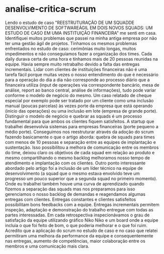 # analise-critica-scrum

Lendo o estudo de caso "REESTRUTURAÇÃO DE UM SQUADDE DESENVOLVIMENTO DE SOFTWAREÁGIL EM DOIS NOVOS SQUADS: UM ESTUDO DE CASO EM UMA INSTITUIÇÃO FINANCEIRA" me senti em casa. Identifiquei muitos problemas que passei na minha antiga empresa por não ter uma gestão ágil de projetos. Tínhamos os mesmos problemas enfrentados no estudo de caso: cerimônias muito longas, muitos impedimentos e não conseguíamos fazer a organização dos times. Cada daily durava certa de uma hora e tínhamos mais de 20 pessoas reunidas na equipe. Havia sempre muito retrabalho devido a falta das entregas incrementais. Lidar com clientes de instituições financeiras não é uma tarefa fácil porque muitas vezes o nosso entendimento do que é necessário para a operação do dia a dia não corresponde ao processo diário que a financeira utiliza (input de operações via correspondente bancário, mesa de análise, report ao banco central, análise de informações), tudo pode variar conforme o modelo de negócio do mesmo. 
Um caso relatado de cheque especial por exemplo pode ser tratado por um cliente como uma inclusão manual (poucas parcelas) às vezes porte da empresa que está operando (inicio das operações) ou uma inclusão em lote (empresa de grande porte). Distinguir o modelo de negócio e quebrar as squads é um processo fundamental para que ambos os clientes fiquem satisfeitos. 
A startup que trabalhei desenvolvia sistemas para empresas financeiras (porte pequeno a médio porte). Conseguimos nos reestruturar através da adoção do scrum fazendo basicamente o que o artigo aborda: quebra de squads para times com menos de 10 pessoas e separação entre as equipes de implantação e sustentação. Isso possibilitou a melhora de comunicação entre os membros do time, deixou claro os objetivos de cada squad em relação ao produto e mesmo compartilhando o mesmo backlog melhoramos nosso tempo de atendimento e implantação com os clientes. Outro ponto interessante abordado pelo artigo foi a inclusão de um líder técnico na equipe de desenvolvimento (a squad que o mesmo estava envolvido teve um progresso um pouco superior que a segunda squad no primeiro momento). Onde eu trabalhei também houve uma curva de aprendizado quando fizemos a separação das squads mas nos preparamos para isso gerenciamos o nosso backlog de demandas e reagendamos algumas entregas com clientes. 
Entregas constantes e clientes satisfeitos possibilitam bons feedbacks com a equipe. Entregas incrementais permitem inspeção, adaptação e demonstração do trabalho entregue com todas as partes interessadas. Em cada retrospectiva inspecionávamos o grau de satisfação da equipe utilizando gráfico Niko Niko e um board onde a equipe incluia o que foi feito de bom, o que poderia melhorar e o que foi ruim. 
Acredito que a aplicação do scrum no estudo de caso e no caso que relatei permitiram uma melhora da performance da equipe e consequentemente nas entregas, aumento de competências, maior colaboração entre os membros e uma comunicação mais clara. 
